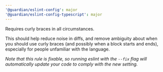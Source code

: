 ```yaml
---
'@guardian/eslint-config': major
'@guardian/eslint-config-typescript': major
---
```


Requires curly braces in all circumstances.

This should help reduce noise in diffs, and remove ambiguity about when you should use curly braces (and possibly when a block starts and ends), especially for people unfamiliar with the language.

_Note that this rule is fixable, so running eslint with the `--fix` flag will automatically update your code to comply with the new setting._
